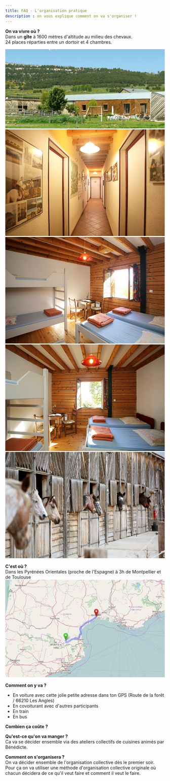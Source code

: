 ```yaml
---
title: FAQ - L'organisation pratique
description : on vous explique comment on va s'organiser !
---  
```


**On va vivre où ?**   
Dans un **gîte** à 1600 mètres d'altitude au milieu des chevaux.   
24 places réparties entre un dortoir et 4 chambres.  

![Gîte](https://github.com/pleinphare/documentation/blob/master/media/gite/gite.jpg)
![couloir](https://github.com/pleinphare/documentation/blob/master/media/gite/couloir.jpg)
![chambre](https://github.com/pleinphare/documentation/blob/master/media/gite/chambre.jpg)
![chambre 2](https://github.com/pleinphare/documentation/blob/master/media/gite/chambre1.jpg)
![chevaux](https://github.com/pleinphare/documentation/blob/master/media/gite/chevaux.jpg)  

**C'est où ?**  
Dans les Pyrénées Orientales (proche de l'Espagne) à 3h de Montpellier et de Toulouse  
![Carte](https://github.com/pleinphare/documentation/blob/master/media/gite/carte.jpg)  

**Comment on y va ?**  
- En voiture avec cette jolie petite adresse dans ton GPS (Route de la forêt / 66210 Les Angles)  
- En covoiturant avec d'autres participants  
- En train  
- En bus  

**Combien ça coûte ?**  

**Qu'est-ce qu'on va manger ?**   
Ca va se décider ensemble via des ateliers collectifs de cuisines animés par Bénédicte.  

**Comment on s'organisera ?**  
On va décider ensemble de l'organisation collective dès le premier soir. Pour ça on va utiliser une méthode d'organisation collective originale où chacun décidera de ce qu'il veut faire et comment il veut le faire.  
